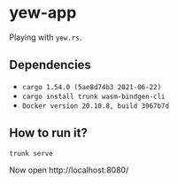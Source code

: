 # yew-app

Playing with `yew.rs`.

## Dependencies

* `cargo 1.54.0 (5ae8d74b3 2021-06-22)`
* `cargo install trunk wasm-bindgen-cli`
* `Docker version 20.10.8, build 3967b7d`


## How to run it?

```shell script
trunk serve
```

Now open http://localhost:8080/
